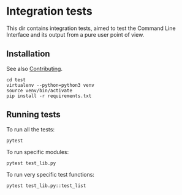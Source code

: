 # Integration tests

This dir contains integration tests, aimed to test the Command Line Interface
and its output from a pure user point of view.

## Installation

See also [Contributing][0].

```shell
cd test
virtualenv --python=python3 venv
source venv/bin/activate
pip install -r requirements.txt
```

## Running tests

To run all the tests:

```shell
pytest
```

To run specific modules:

```shell
pytest test_lib.py
```

To run very specific test functions:

```shell
pytest test_lib.py::test_list
```

[0]: ../docs/CONTRIBUTING.md
